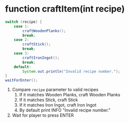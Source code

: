 # function craftItem(int recipe)

```java
switch (recipe) {
    case 1:
        craftWoodenPlanks();
        break;
    case 2:
        craftStick();
        break;
    case 3:
        craftIronIngot();
        break;
    default:
        System.out.println("Invalid recipe number.");
}
waitForEnter();
```

1. Compare `recipe` parameter to valid recipes
   1. If it matches Wooden Planks, craft Wooden Planks
   2. If it matches Stick, craft Stick
   3. If it matches Iron Ingot, craft Iron Ingot
   4. By default print INFO "Invalid recipe number."
2.  Wait for player to press ENTER

